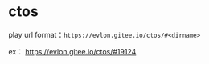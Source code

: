# ctos

play url format：`https://evlon.gitee.io/ctos/#<dirname>`

ex： https://evlon.gitee.io/ctos/#19124